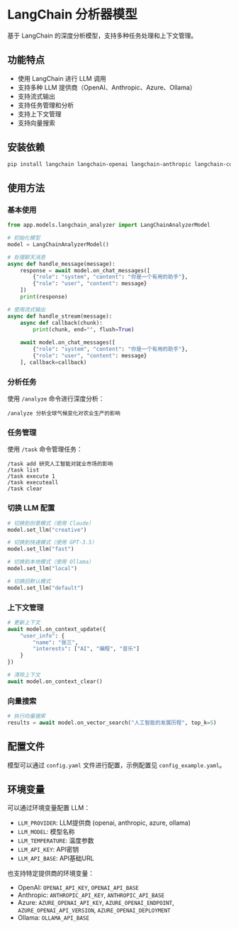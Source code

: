 # LangChain 分析器模型

基于 LangChain 的深度分析模型，支持多种任务处理和上下文管理。

## 功能特点

- 使用 LangChain 进行 LLM 调用
- 支持多种 LLM 提供商（OpenAI、Anthropic、Azure、Ollama）
- 支持流式输出
- 支持任务管理和分析
- 支持上下文管理
- 支持向量搜索

## 安装依赖

```bash
pip install langchain langchain-openai langchain-anthropic langchain-community langchain-azure
```

## 使用方法

### 基本使用

```python
from app.models.langchain_analyzer import LangChainAnalyzerModel

# 初始化模型
model = LangChainAnalyzerModel()

# 处理聊天消息
async def handle_message(message):
    response = await model.on_chat_messages([
        {"role": "system", "content": "你是一个有用的助手"},
        {"role": "user", "content": message}
    ])
    print(response)

# 使用流式输出
async def handle_stream(message):
    async def callback(chunk):
        print(chunk, end="", flush=True)
    
    await model.on_chat_messages([
        {"role": "system", "content": "你是一个有用的助手"},
        {"role": "user", "content": message}
    ], callback=callback)
```

### 分析任务

使用 `/analyze` 命令进行深度分析：

```
/analyze 分析全球气候变化对农业生产的影响
```

### 任务管理

使用 `/task` 命令管理任务：

```
/task add 研究人工智能对就业市场的影响
/task list
/task execute 1
/task executeall
/task clear
```

### 切换 LLM 配置

```python
# 切换到创意模式（使用 Claude）
model.set_llm("creative")

# 切换到快速模式（使用 GPT-3.5）
model.set_llm("fast")

# 切换到本地模式（使用 Ollama）
model.set_llm("local")

# 切换回默认模式
model.set_llm("default")
```

### 上下文管理

```python
# 更新上下文
await model.on_context_update({
    "user_info": {
        "name": "张三",
        "interests": ["AI", "编程", "音乐"]
    }
})

# 清除上下文
await model.on_context_clear()
```

### 向量搜索

```python
# 执行向量搜索
results = await model.on_vector_search("人工智能的发展历程", top_k=5)
```

## 配置文件

模型可以通过 `config.yaml` 文件进行配置，示例配置见 `config_example.yaml`。

## 环境变量

可以通过环境变量配置 LLM：

- `LLM_PROVIDER`: LLM提供商 (openai, anthropic, azure, ollama)
- `LLM_MODEL`: 模型名称
- `LLM_TEMPERATURE`: 温度参数
- `LLM_API_KEY`: API密钥
- `LLM_API_BASE`: API基础URL

也支持特定提供商的环境变量：

- OpenAI: `OPENAI_API_KEY`, `OPENAI_API_BASE`
- Anthropic: `ANTHROPIC_API_KEY`, `ANTHROPIC_API_BASE`
- Azure: `AZURE_OPENAI_API_KEY`, `AZURE_OPENAI_ENDPOINT`, `AZURE_OPENAI_API_VERSION`, `AZURE_OPENAI_DEPLOYMENT`
- Ollama: `OLLAMA_API_BASE` 